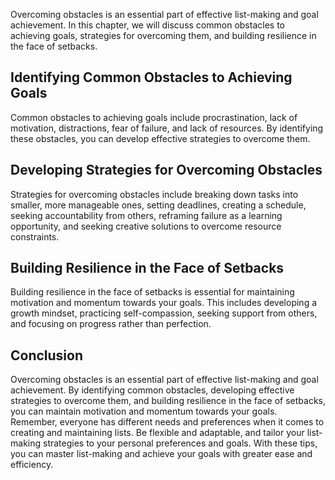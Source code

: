 
Overcoming obstacles is an essential part of effective list-making and goal achievement. In this chapter, we will discuss common obstacles to achieving goals, strategies for overcoming them, and building resilience in the face of setbacks.

Identifying Common Obstacles to Achieving Goals
-----------------------------------------------

Common obstacles to achieving goals include procrastination, lack of motivation, distractions, fear of failure, and lack of resources. By identifying these obstacles, you can develop effective strategies to overcome them.

Developing Strategies for Overcoming Obstacles
----------------------------------------------

Strategies for overcoming obstacles include breaking down tasks into smaller, more manageable ones, setting deadlines, creating a schedule, seeking accountability from others, reframing failure as a learning opportunity, and seeking creative solutions to overcome resource constraints.

Building Resilience in the Face of Setbacks
-------------------------------------------

Building resilience in the face of setbacks is essential for maintaining motivation and momentum towards your goals. This includes developing a growth mindset, practicing self-compassion, seeking support from others, and focusing on progress rather than perfection.

Conclusion
----------

Overcoming obstacles is an essential part of effective list-making and goal achievement. By identifying common obstacles, developing effective strategies to overcome them, and building resilience in the face of setbacks, you can maintain motivation and momentum towards your goals. Remember, everyone has different needs and preferences when it comes to creating and maintaining lists. Be flexible and adaptable, and tailor your list-making strategies to your personal preferences and goals. With these tips, you can master list-making and achieve your goals with greater ease and efficiency.
